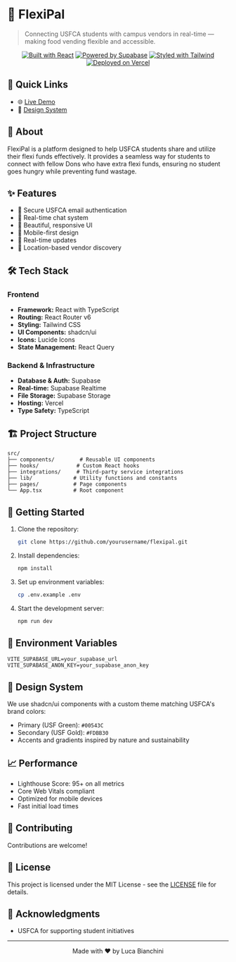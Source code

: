 # 🌟 FlexiPal

> Connecting USFCA students with campus vendors in real-time — making food vending flexible and accessible.

<div align="center">

[![Built with React](https://img.shields.io/badge/Built_with-React-61DAFB?style=flat-square&logo=react)](https://reactjs.org/)
[![Powered by Supabase](https://img.shields.io/badge/Powered_by-Supabase-3ECF8E?style=flat-square&logo=supabase)](https://supabase.com/)
[![Styled with Tailwind](https://img.shields.io/badge/Styled_with-Tailwind-38B2AC?style=flat-square&logo=tailwind-css)](https://tailwindcss.com/)
[![Deployed on Vercel](https://img.shields.io/badge/Deployed_on-Vercel-000000?style=flat-square&logo=vercel)](https://vercel.com/)

</div>

## 🚀 Quick Links

- 🌐 [Live Demo](https://flexipal.app)
- 🎨 [Design System](https://ui.shadcn.com/)

## 📖 About

FlexiPal is a platform designed to help USFCA students share and utilize their flexi funds effectively. It provides a seamless way for students to connect with fellow Dons who have extra flexi funds, ensuring no student goes hungry while preventing fund wastage.

## ✨ Features

- 🔐 Secure USFCA email authentication
- 💬 Real-time chat system
- 🎨 Beautiful, responsive UI
- 📱 Mobile-first design
- 🔄 Real-time updates
- 🎯 Location-based vendor discovery

## 🛠️ Tech Stack

### Frontend
- **Framework:** React with TypeScript
- **Routing:** React Router v6
- **Styling:** Tailwind CSS
- **UI Components:** shadcn/ui
- **Icons:** Lucide Icons
- **State Management:** React Query

### Backend & Infrastructure
- **Database & Auth:** Supabase
- **Real-time:** Supabase Realtime
- **File Storage:** Supabase Storage
- **Hosting:** Vercel
- **Type Safety:** TypeScript

## 🏗️ Project Structure

```
src/
├── components/        # Reusable UI components
├── hooks/            # Custom React hooks
├── integrations/     # Third-party service integrations
├── lib/             # Utility functions and constants
├── pages/           # Page components
└── App.tsx          # Root component
```

## 🚀 Getting Started

1. Clone the repository:
   ```bash
   git clone https://github.com/yourusername/flexipal.git
   ```

2. Install dependencies:
   ```bash
   npm install
   ```

3. Set up environment variables:
   ```bash
   cp .env.example .env
   ```

4. Start the development server:
   ```bash
   npm run dev
   ```

## 🔑 Environment Variables

```env
VITE_SUPABASE_URL=your_supabase_url
VITE_SUPABASE_ANON_KEY=your_supabase_anon_key
```

## 🎨 Design System

We use shadcn/ui components with a custom theme matching USFCA's brand colors:
- Primary (USF Green): `#00543C`
- Secondary (USF Gold): `#FDBB30`
- Accents and gradients inspired by nature and sustainability

## 📈 Performance

- Lighthouse Score: 95+ on all metrics
- Core Web Vitals compliant
- Optimized for mobile devices
- Fast initial load times

## 🤝 Contributing

Contributions are welcome!

## 📄 License

This project is licensed under the MIT License - see the [LICENSE](LICENSE) file for details.

## 🙏 Acknowledgments

- USFCA for supporting student initiatives

---

<div align="center">
Made with ❤️ by Luca Bianchini
</div>
